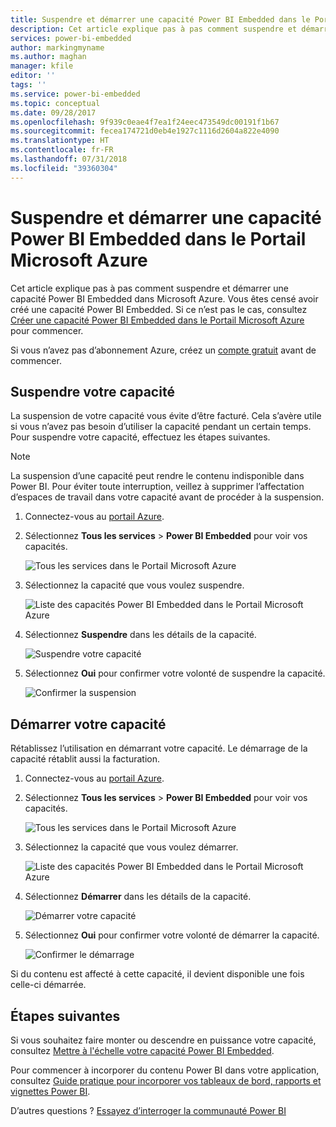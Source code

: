 ```yaml
---
title: Suspendre et démarrer une capacité Power BI Embedded dans le Portail Microsoft Azure | Microsoft Docs
description: Cet article explique pas à pas comment suspendre et démarrer une capacité Power BI Embedded dans Microsoft Azure.
services: power-bi-embedded
author: markingmyname
ms.author: maghan
manager: kfile
editor: ''
tags: ''
ms.service: power-bi-embedded
ms.topic: conceptual
ms.date: 09/28/2017
ms.openlocfilehash: 9f939c0eae4f7ea1f24eec473549dc00191f1b67
ms.sourcegitcommit: fecea174721d0eb4e1927c1116d2604a822e4090
ms.translationtype: HT
ms.contentlocale: fr-FR
ms.lasthandoff: 07/31/2018
ms.locfileid: "39360304"
---
```

# <a name="pause-and-start-your-power-bi-embedded-capacity-in-the-azure-portal"></a>Suspendre et démarrer une capacité Power BI Embedded dans le Portail Microsoft Azure

Cet article explique pas à pas comment suspendre et démarrer une capacité Power BI Embedded dans Microsoft Azure. Vous êtes censé avoir créé une capacité Power BI Embedded. Si ce n’est pas le cas, consultez [Créer une capacité Power BI Embedded dans le Portail Microsoft Azure](azure-pbie-create-capacity.md) pour commencer.

Si vous n’avez pas d’abonnement Azure, créez un [compte gratuit](https://azure.microsoft.com/free/) avant de commencer.

## <a name="pause-your-capacity"></a>Suspendre votre capacité

La suspension de votre capacité vous évite d’être facturé. Cela s’avère utile si vous n’avez pas besoin d’utiliser la capacité pendant un certain temps. Pour suspendre votre capacité, effectuez les étapes suivantes.

> [!NOTE]
> La suspension d’une capacité peut rendre le contenu indisponible dans Power BI. Pour éviter toute interruption, veillez à supprimer l’affectation d’espaces de travail dans votre capacité avant de procéder à la suspension.

1. Connectez-vous au [portail Azure](https://portal.azure.com/).

2. Sélectionnez **Tous les services** > **Power BI Embedded** pour voir vos capacités.

    ![Tous les services dans le Portail Microsoft Azure](media/azure-pbie-pause-start/azure-portal-more-services.png)

3. Sélectionnez la capacité que vous voulez suspendre.

    ![Liste des capacités Power BI Embedded dans le Portail Microsoft Azure](media/azure-pbie-pause-start/azure-portal-capacity-list.png)

4. Sélectionnez **Suspendre** dans les détails de la capacité.

    ![Suspendre votre capacité](media/azure-pbie-pause-start/azure-portal-pause-capacity.png)

5. Sélectionnez **Oui** pour confirmer votre volonté de suspendre la capacité.

    ![Confirmer la suspension](media/azure-pbie-pause-start/azure-portal-confirm-pause.png)

## <a name="start-your-capacity"></a>Démarrer votre capacité

Rétablissez l’utilisation en démarrant votre capacité. Le démarrage de la capacité rétablit aussi la facturation.

1. Connectez-vous au [portail Azure](https://portal.azure.com/).

2. Sélectionnez **Tous les services** > **Power BI Embedded** pour voir vos capacités.

    ![Tous les services dans le Portail Microsoft Azure](media/azure-pbie-pause-start/azure-portal-more-services.png)

3. Sélectionnez la capacité que vous voulez démarrer.

    ![Liste des capacités Power BI Embedded dans le Portail Microsoft Azure](media/azure-pbie-pause-start/azure-portal-capacity-list.png)

4. Sélectionnez **Démarrer** dans les détails de la capacité.

    ![Démarrer votre capacité](media/azure-pbie-pause-start/azure-portal-start-capacity.png)

5. Sélectionnez **Oui** pour confirmer votre volonté de démarrer la capacité.

    ![Confirmer le démarrage](media/azure-pbie-pause-start/azure-portal-confirm-start.png)

Si du contenu est affecté à cette capacité, il devient disponible une fois celle-ci démarrée.

## <a name="next-steps"></a>Étapes suivantes

Si vous souhaitez faire monter ou descendre en puissance votre capacité, consultez [Mettre à l'échelle votre capacité Power BI Embedded](azure-pbie-scale-capacity.md).

Pour commencer à incorporer du contenu Power BI dans votre application, consultez [Guide pratique pour incorporer vos tableaux de bord, rapports et vignettes Power BI](https://powerbi.microsoft.com/documentation/powerbi-developer-embedding-content/).

D’autres questions ? [Essayez d’interroger la communauté Power BI](http://community.powerbi.com/)